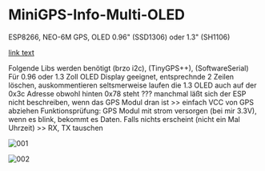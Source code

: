 # MiniGPS-Info-Multi-OLED
ESP8266, NEO-6M GPS, OLED 0.96" (SSD1306)  oder 1.3" (SH1106)


<a href="https://youtu.be/z9Ir-hZvLQg">link text</a>


Folgende Libs werden benötigt (brzo i2c), (TinyGPS++), (SoftwareSerial)
Für 0.96 oder 1.3 Zoll OLED Display geeignet, entsprechnde 2 Zeilen löschen, auskommentieren
seltsmerweise laufen die 1.3 OLED auch auf der 0x3c Adresse obwohl hinten 0x78 steht ???
manchmal läßt sich der ESP nicht beschreiben, wenn das GPS Modul dran ist >> einfach VCC von GPS abziehen
Funktionsprüfung: GPS Modul mit strom versorgen (bei mir 3.3V), wenn es blink, bekommt es Daten. Falls nichts erscheint (nicht ein Mal Uhrzeit) >> RX, TX tauschen

![001](https://user-images.githubusercontent.com/35377000/34887293-43c720e6-f7c6-11e7-91c8-a552c8d1847b.jpg)

![002](https://user-images.githubusercontent.com/35377000/34887318-5f641c96-f7c6-11e7-8bf4-2821acfe8d32.jpg)
